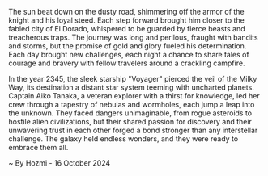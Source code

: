 
The sun beat down on the dusty road, shimmering off the armor of the knight and his loyal steed. Each step forward brought him closer to the fabled city of El Dorado, whispered to be guarded by fierce beasts and treacherous traps. The journey was long and perilous, fraught with bandits and storms, but the promise of gold and glory fueled his determination. Each day brought new challenges, each night a chance to share tales of courage and bravery with fellow travelers around a crackling campfire.

In the year 2345, the sleek starship "Voyager" pierced the veil of the Milky Way, its destination a distant star system teeming with uncharted planets. Captain Aiko Tanaka, a veteran explorer with a thirst for knowledge, led her crew through a tapestry of nebulas and wormholes, each jump a leap into the unknown. They faced dangers unimaginable, from rogue asteroids to hostile alien civilizations, but their shared passion for discovery and their unwavering trust in each other forged a bond stronger than any interstellar challenge. The galaxy held endless wonders, and they were ready to embrace them all. 

~ By Hozmi - 16 October 2024

